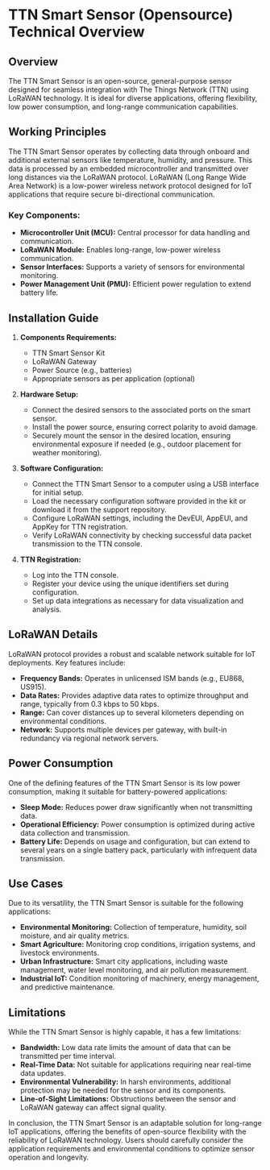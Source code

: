 # TTN Smart Sensor (Opensource) Technical Overview

## Overview
The TTN Smart Sensor is an open-source, general-purpose sensor designed for seamless integration with The Things Network (TTN) using LoRaWAN technology. It is ideal for diverse applications, offering flexibility, low power consumption, and long-range communication capabilities.

## Working Principles
The TTN Smart Sensor operates by collecting data through onboard and additional external sensors like temperature, humidity, and pressure. This data is processed by an embedded microcontroller and transmitted over long distances via the LoRaWAN protocol. LoRaWAN (Long Range Wide Area Network) is a low-power wireless network protocol designed for IoT applications that require secure bi-directional communication.

### Key Components:
- **Microcontroller Unit (MCU):** Central processor for data handling and communication.
- **LoRaWAN Module:** Enables long-range, low-power wireless communication.
- **Sensor Interfaces:** Supports a variety of sensors for environmental monitoring.
- **Power Management Unit (PMU):** Efficient power regulation to extend battery life.

## Installation Guide
1. **Components Requirements:**
   - TTN Smart Sensor Kit
   - LoRaWAN Gateway
   - Power Source (e.g., batteries)
   - Appropriate sensors as per application (optional)

2. **Hardware Setup:**
   - Connect the desired sensors to the associated ports on the smart sensor.
   - Install the power source, ensuring correct polarity to avoid damage.
   - Securely mount the sensor in the desired location, ensuring environmental exposure if needed (e.g., outdoor placement for weather monitoring).

3. **Software Configuration:**
   - Connect the TTN Smart Sensor to a computer using a USB interface for initial setup.
   - Load the necessary configuration software provided in the kit or download it from the support repository.
   - Configure LoRaWAN settings, including the DevEUI, AppEUI, and AppKey for TTN registration.
   - Verify LoRaWAN connectivity by checking successful data packet transmission to the TTN console.

4. **TTN Registration:**
   - Log into the TTN console.
   - Register your device using the unique identifiers set during configuration.
   - Set up data integrations as necessary for data visualization and analysis.

## LoRaWAN Details
LoRaWAN protocol provides a robust and scalable network suitable for IoT deployments. Key features include:
- **Frequency Bands:** Operates in unlicensed ISM bands (e.g., EU868, US915).
- **Data Rates:** Provides adaptive data rates to optimize throughput and range, typically from 0.3 kbps to 50 kbps.
- **Range:** Can cover distances up to several kilometers depending on environmental conditions.
- **Network:** Supports multiple devices per gateway, with built-in redundancy via regional network servers.

## Power Consumption
One of the defining features of the TTN Smart Sensor is its low power consumption, making it suitable for battery-powered applications:
- **Sleep Mode:** Reduces power draw significantly when not transmitting data.
- **Operational Efficiency:** Power consumption is optimized during active data collection and transmission.
- **Battery Life:** Depends on usage and configuration, but can extend to several years on a single battery pack, particularly with infrequent data transmission.

## Use Cases
Due to its versatility, the TTN Smart Sensor is suitable for the following applications:
- **Environmental Monitoring:** Collection of temperature, humidity, soil moisture, and air quality metrics.
- **Smart Agriculture:** Monitoring crop conditions, irrigation systems, and livestock environments.
- **Urban Infrastructure:** Smart city applications, including waste management, water level monitoring, and air pollution measurement.
- **Industrial IoT:** Condition monitoring of machinery, energy management, and predictive maintenance.

## Limitations
While the TTN Smart Sensor is highly capable, it has a few limitations:
- **Bandwidth:** Low data rate limits the amount of data that can be transmitted per time interval.
- **Real-Time Data:** Not suitable for applications requiring near real-time data updates.
- **Environmental Vulnerability:** In harsh environments, additional protection may be needed for the sensor and its components.
- **Line-of-Sight Limitations:** Obstructions between the sensor and LoRaWAN gateway can affect signal quality.

In conclusion, the TTN Smart Sensor is an adaptable solution for long-range IoT applications, offering the benefits of open-source flexibility with the reliability of LoRaWAN technology. Users should carefully consider the application requirements and environmental conditions to optimize sensor operation and longevity.